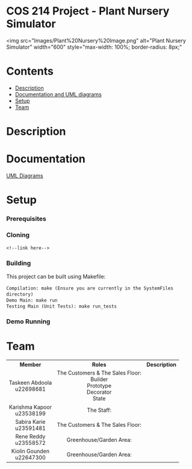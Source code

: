 # COS 214 Project - Plant Nursery Simulator

<img src="Images/Plant%20Nursery%20Image.png" alt="Plant Nursery Simulator" width="600" style="max-width: 100%; border-radius: 8px;"

# Contents

- [Description](#description)
- [Documentation and UML diagrams](#documentation)
- [Setup](#setup)
- [Team](#team)

# Description

# Documentation

<!--[Report](Documents/City_Development_Report.pdf)

[API Documentation](Documents/API_Documentation.pdf)

[Functional Requirements](Documents/Function_Requirements.pdf)

[Doxygen Documentation](Documents/Doxygen/)-->

[UML Diagrams](UML/)

# Setup

### Prerequisites

### Cloning

```
<!--link here-->
```

### Building

This project can be built using Makefile:

``` <!--update here-->
Compilation: make (Ensure you are currently in the SystemFiles directory)
Demo Main: make run 
Testing Main (Unit Tests): make run_tests
```

### Demo Running

<!--When make run_demo is called:

1. Go to Project/DataFiles/
2. Launch the web interface(index.html)
3. Console should say client connected(if not refresh html page)
4. Click play button to run the Simulation.
5. Click stop button to stop Simulation.
6. Wait for simulation to stop sending data.
7. Refresh html to terminate program.-->

# Team

<table>
    <tr><th>Member</th><th>Roles</th><th>Description</th></tr>
    <tr>
      <td align="center">
        Taskeen Abdoola<br>u22698681<br>
        <!--<img src="https://i.redd.it/ur34et8qmft91.jpg" alt="johna profile" width="200" height="200">-->
      </td>
      <td align="center">
        The Customers & The Sales Floor: <br>Builder<br>Prototype<br>Decorator<br>State<br>
        <!--<a href="https://github.com/johnpeterprogramming">
            <img src="https://img.shields.io/badge/GitHub-100000?style=for-the-badge&logo=github&logoColor=white">
        </a>-->
      </td>
      <td>
        <!--Description here-->
      </td>
    </tr>
    <tr>
      <td align="center">
        Karishma Kapoor<br>u23538199<br>
        <!--<img src="https://64.media.tumblr.com/e45427d8581bdf7afa9c649d9a711ad7/b73c26f96996b26c-85/s1280x1920/733cd4b5ac71712eb3927ba6d3105e869683005c.png" alt="philip profile" width="200" height="200">-->
      </td>
      <td align="center">
        The Staff:<br> <!--Role here-->
        <!--<a href="https://github.com/phillDup">
            <img src="https://img.shields.io/badge/GitHub-100000?style=for-the-badge&logo=github&logoColor=white">
        </a>-->
      </td>
      <td>
        <!--Description here-->
      </td>
    </tr>
    <tr>
      <td align="center">
        Sabira Karie<br>u23591481<br>
        <!--<img src="https://avatarfiles.alphacoders.com/176/176387.jpg" alt="your pfp" width="200" height="200">-->
      </td>
      <td align="center">
        The Customers & The Sales Floor: <br> <!--Role here-->
        <!--<a href="https://github.com/TiaanBosman101">
            <img src="https://img.shields.io/badge/GitHub-100000?style=for-the-badge&logo=github&logoColor=white">
        </a>-->
      </td>
      <td>
        <!--Description here-->
      </td>
    </tr>
    <tr>
      <td align="center">
        Rene Reddy<br>u23558572<br>
        <!--<img src="https://encrypted-tbn0.gstatic.com/images?q=tbn:ANd9GcSA4oVF9Z91LUDIJJlroakAORBD7zbyKtkRiQ" alt="your pfp" width="200" height="200">-->
      </td>
      <td align="center">
        Greenhouse/Garden Area:<br> <!--Role here-->
        <!--<a href="https://github.com/NicohaasHerhaasus">
            <img src="https://img.shields.io/badge/GitHub-100000?style=for-the-badge&logo=github&logoColor=white">
        </a>-->
      </td>
      <td>
        <!--Description here-->
      </td>
    </tr>
    <tr>
      <td align="center">
        Kiolin Gounden<br>u22647300<br>
        <!--<img src="https://static.wikia.nocookie.net/4d466e84-4dae-4549-a49e-b4fd9bf29e47/scale-to-width/755" width="200" height="200">-->
      </td>
      <td align="center">
        Greenhouse/Garden Area:<br> <!--Role here-->
        <!--<a href="https://github.com/Jack-jack1">
            <img src="https://img.shields.io/badge/GitHub-100000?style=for-the-badge&logo=github&logoColor=white">
        </a>-->
      </td>
      <td>
        <!--Description here-->
      </td>
    </tr>
</table>